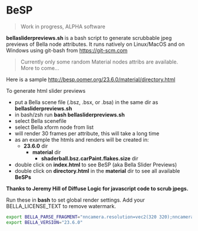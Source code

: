 # BeSP

>Work in progress, ALPHA software

**bellasliderpreviews.sh** is a bash script 
to generate scrubbable jpeg previews of Bella node attributes. It runs natively on Linux/MacOS and on Windows using git-bash from https://git-scm.com

> Currently only some random Material nodes attribs are available. More to come...

Here is a sample
http://besp.oomer.org/23.6.0/material/directory.html


To generate html slider previews
- put a Bella scene file (.bsz, .bsx, or .bsa) in the same dir as **bellasliderpreviews.sh**
- in bash/zsh run **bash bellasliderpreviews.sh**
- select Bella scenefile
- select Bella xform node from list
- will render 30 frames per attribute, this will take a long time
- as an example the htmls and renders will be created in:
    - **23.6.0** dir
        - **material** dir
            - **shaderball.bsz.carPaint.flakes.size** dir 
- double click on **index.html** to see BeSP (aka Bella Slider Previews)
- double click on **directory.html** in the **material** dir to see all available **BeSPs**

**Thanks to Jeremy Hill of Diffuse Logic for javascript code to scrub jpegs.**

Run these in **bash** to set global render settings. Add your BELLA_LICENSE_TEXT to remove watermark.
```sh
export BELLA_PARSE_FRAGMENT="nncamera.resolution=vec2(320 320);nncamera.region=null;nnbeautyPass.targetNoise=7u;nnbeautyPass.saveImage=0;nnbeautyPass.outputExt=\".jpg\";"
export BELLA_VERSION="23.6.0"
```